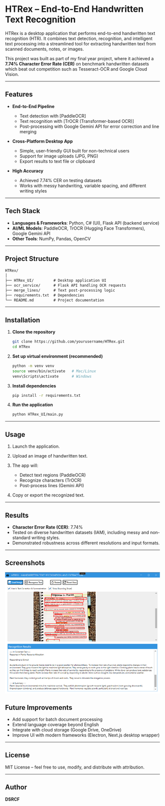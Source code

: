 # HTRex – End-to-End Handwritten Text Recognition

HTRex is a desktop application that performs end-to-end handwritten text recognition (HTR). It combines text detection, recognition, and intelligent text processing into a streamlined tool for extracting handwritten text from scanned documents, notes, or images.

This project was built as part of my final year project, where it achieved a **7.74% Character Error Rate (CER)** on benchmark handwritten datasets which beat out competition such as Tesseract-OCR and Google Cloud Vision.

---

## Features

* **End-to-End Pipeline**

  * Text detection with [PaddleOCR]
  * Text recognition with [TrOCR (Transformer-based OCR)]
  * Post-processing with Google Gemini API for error correction and line merging

* **Cross-Platform Desktop App**

  * Simple, user-friendly GUI built for non-technical users
  * Support for image uploads (JPG, PNG)
  * Export results to text file or clipboard

* **High Accuracy**

  * Achieved 7.74% CER on testing datasets
  * Works with messy handwriting, variable spacing, and different writing styles

---

## Tech Stack

* **Languages & Frameworks**: Python, C# (UI), Flask API (backend service)
* **AI/ML Models**: PaddleOCR, TrOCR (Hugging Face Transformers), Google Gemini API
* **Other Tools**: NumPy, Pandas, OpenCV

---

## Project Structure

```
HTRex/
│
├── HTRex_UI/         # Desktop application UI
├── ocr_service/      # Flask API handling OCR requests
├── merge_lines/      # Text post-processing logic
├── requirements.txt  # Dependencies
└── README.md         # Project documentation
```

---

## Installation

1. **Clone the repository**

   ```bash
   git clone https://github.com/yourusername/HTRex.git
   cd HTRex
   ```

2. **Set up virtual environment (recommended)**

   ```bash
   python -m venv venv
   source venv/bin/activate   # Mac/Linux
   venv\Scripts\activate      # Windows
   ```

3. **Install dependencies**

   ```bash
   pip install -r requirements.txt
   ```

4. **Run the application**

   ```bash
   python HTRex_UI/main.py
   ```

---

## Usage

1. Launch the application.
2. Upload an image of handwritten text.
3. The app will:

   * Detect text regions (PaddleOCR)
   * Recognize characters (TrOCR)
   * Post-process lines (Gemini API)
4. Copy or export the recognized text.

---

## Results

* **Character Error Rate (CER)**: 7.74%
* Tested on diverse handwritten datasets (IAM), including messy and non-standard writing styles.
* Demonstrated robustness across different resolutions and input formats.

---

## Screenshots

![HTRex Screenshot](HTRex_UI/HTRex-screneshot.png)


## Future Improvements

* Add support for batch document processing
* Extend language coverage beyond English
* Integrate with cloud storage (Google Drive, OneDrive)
* Improve UI with modern frameworks (Electron, Next.js desktop wrapper)

---

## License

MIT License – feel free to use, modify, and distribute with attribution.

---

## Author

**DSRCF**


